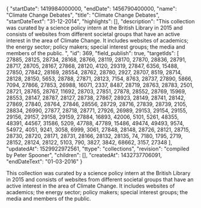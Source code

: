 {
  "startDate": 1419984000000, 
  "endDate": 1456790400000, 
  "name": "Climate Change Debates", 
  "title": "Climate Change Debates", 
  "startDateText": "31-12-2014", 
  "highlights": [], 
  "description": "This collection was curated by a science policy intern at the British Library in 2015 and consists of websites from different societal groups that have an active interest in the area of Climate Change. It includes websites of academics; the energy sector; policy makers; special interest groups; the media and members of the public. ", 
  "id": 369, 
  "field_publish": true, 
  "targetIds": [
    27885, 
    28125, 
    28734, 
    28168, 
    28766, 
    28119, 
    28170, 
    27870, 
    28836, 
    28791, 
    28717, 
    28705, 
    28167, 
    27868, 
    28120, 
    4120, 
    29319, 
    27847, 
    6356, 
    15488, 
    27850, 
    27842, 
    28169, 
    28554, 
    28762, 
    28780, 
    2927, 
    28707, 
    8519, 
    28714, 
    28128, 
    28150, 
    5653, 
    28788, 
    27871, 
    28123, 
    7154, 
    8763, 
    28737, 
    27890, 
    5866, 
    7094, 
    27866, 
    27853, 
    26988, 
    16071, 
    2337, 
    8487, 
    28719, 
    28763, 
    28783, 
    2501, 
    28721, 
    28765, 
    28767, 
    11692, 
    28703, 
    27851, 
    27878, 
    28552, 
    28769, 
    15969, 
    28553, 
    28147, 
    28787, 
    28127, 
    28738, 
    27867, 
    28923, 
    28149, 
    28741, 
    28142, 
    27869, 
    27840, 
    28764, 
    27846, 
    28556, 
    28729, 
    28716, 
    27839, 
    28739, 
    2105, 
    28834, 
    26990, 
    27877, 
    28718, 
    28771, 
    27926, 
    26989, 
    29153, 
    29154, 
    29155, 
    29156, 
    29157, 
    29158, 
    29159, 
    27884, 
    16893, 
    42006, 
    5101, 
    5261, 
    48355, 
    48391, 
    44567, 
    31586, 
    5209, 
    47788, 
    47789, 
    15486, 
    49474, 
    49493, 
    9574, 
    54972, 
    4051, 
    9241, 
    3058, 
    6999, 
    3061, 
    27848, 
    28148, 
    28726, 
    28121, 
    28715, 
    28730, 
    28720, 
    28171, 
    28731, 
    28166, 
    28132, 
    28135, 
    74, 
    7180, 
    1795, 
    2719, 
    28152, 
    28124, 
    28122, 
    5103, 
    790, 
    3827, 
    3842, 
    68662, 
    3157, 
    27348
  ], 
  "updatedAt": 1529922972561, 
  "ttype": "collections", 
  "revision": "compiled by Peter Spooner", 
  "children": [], 
  "createdAt": 1432737706091, 
  "endDateText": "01-03-2016"
}

This collection was curated by a science policy intern at the British Library in 2015 and consists of websites from different societal groups that have an active interest in the area of Climate Change. It includes websites of academics; the energy sector; policy makers; special interest groups; the media and members of the public. 